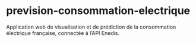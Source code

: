 # prevision-consommation-electrique
Application web de visualisation et de prédiction de la consommation électrique française, connectée à l’API Enedis.
